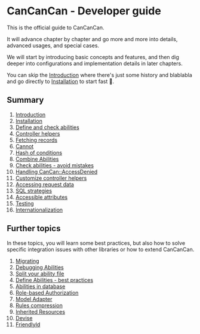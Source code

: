 # CanCanCan - Developer guide

This is the official guide to CanCanCan.

It will advance chapter by chapter and go more and more into details, advanced usages, and special cases.

We will start by introducing basic concepts and features, and then dig deeper into configurations and implementation details in later chapters.

You can skip the [Introduction](./introduction.md) where there's just some history and blablabla and go directly to [Installation](./installation) to start fast :rocket:.

## Summary

1. [Introduction](./introduction.md) 
1. [Installation](./installation.md)   
1. [Define and check abilities](./define_check_abilities.md)
1. [Controller helpers](./controller_helpers.md)
1. [Fetching records](./fetching_records.md)
1. [Cannot](./cannot.md)
1. [Hash of conditions](./hash_of_conditions.md)
1. [Combine Abilities](./combine_abilities.md)
1. [Check abilities - avoid mistakes](./check_abilities_mistakes.md)
1. [Handling CanCan::AccessDenied](./handling_access_denied.md)
1. [Customize controller helpers](./changing_defaults.md)
1. [Accessing request data](./accessing_request_data.md)
1. [SQL strategies](./sql_strategies.md)
1. [Accessible attributes](./accessible_attributes.md)
1. [Testing](/.testing.md)
1. [Internationalization](./internationalization.md)

## Further topics

In these topics, you will learn some best practices, but also how to solve specific integration issues with other libraries or how to extend CanCanCan.

1. [Migrating](./migrating.md)
1. [Debugging Abilities](/.debugging.md)
1. [Split your ability file](./split_ability.md)
1. [Define Abilities - best practices](./define_abilities_best_practices.md)
1. [Abilities in database](./abilities_in_database.md)
1. [Role-based Authorization](./role_based_authorization.md)
1. [Model Adapter](./model_adapter.md)
1. [Rules compression](./rules_compression.md)
1. [Inherited Resources](./inherited_resources.md)
1. [Devise](./devise.md)
1. [FriendlyId](./friendly_id.md)